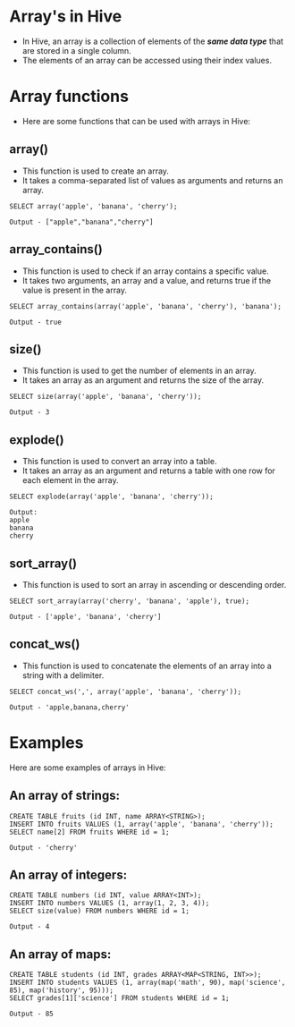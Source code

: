 # Array's in Hive
- In Hive, an array is a collection of elements of the ***same data type*** that are stored in a single column.
- The elements of an array can be accessed using their index values.

# Array functions
- Here are some functions that can be used with arrays in Hive:

## array()
- This function is used to create an array. 
- It takes a comma-separated list of values as arguments and returns an array.
```
SELECT array('apple', 'banana', 'cherry');
```
```
Output - ["apple","banana","cherry"]
```

## array_contains()
- This function is used to check if an array contains a specific value. 
- It takes two arguments, an array and a value, and returns true if the value is present in the array.
```
SELECT array_contains(array('apple', 'banana', 'cherry'), 'banana');
```
```
Output - true
```

## size()
- This function is used to get the number of elements in an array. 
- It takes an array as an argument and returns the size of the array.
```
SELECT size(array('apple', 'banana', 'cherry'));
```
```
Output - 3
```

## explode()
- This function is used to convert an array into a table. 
- It takes an array as an argument and returns a table with one row for each element in the array.
```
SELECT explode(array('apple', 'banana', 'cherry'));
```
```
Output:
apple
banana
cherry
```

## sort_array()
- This function is used to sort an array in ascending or descending order.
```
SELECT sort_array(array('cherry', 'banana', 'apple'), true);
```
```
Output - ['apple', 'banana', 'cherry']
```

## concat_ws()
- This function is used to concatenate the elements of an array into a string with a delimiter.
```
SELECT concat_ws(',', array('apple', 'banana', 'cherry'));
```
```
Output - 'apple,banana,cherry'
```

# Examples

Here are some examples of arrays in Hive:

## An array of strings:
```
CREATE TABLE fruits (id INT, name ARRAY<STRING>);
INSERT INTO fruits VALUES (1, array('apple', 'banana', 'cherry'));
SELECT name[2] FROM fruits WHERE id = 1;
```
```
Output - 'cherry'
```
## An array of integers:
```
CREATE TABLE numbers (id INT, value ARRAY<INT>);
INSERT INTO numbers VALUES (1, array(1, 2, 3, 4));
SELECT size(value) FROM numbers WHERE id = 1;
```
```
Output - 4
```

## An array of maps:
```
CREATE TABLE students (id INT, grades ARRAY<MAP<STRING, INT>>);
INSERT INTO students VALUES (1, array(map('math', 90), map('science', 85), map('history', 95)));
SELECT grades[1]['science'] FROM students WHERE id = 1;
```
```
Output - 85
```
